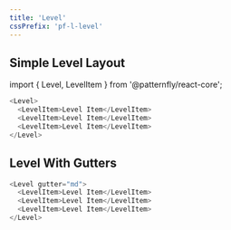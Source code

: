 ```yaml
---
title: 'Level'
cssPrefix: 'pf-l-level'
---
```


## Simple Level Layout

import { Level, LevelItem } from '@patternfly/react-core';

```js
<Level>
  <LevelItem>Level Item</LevelItem>
  <LevelItem>Level Item</LevelItem>
  <LevelItem>Level Item</LevelItem>
</Level>
```

## Level With Gutters

```js
<Level gutter="md">
  <LevelItem>Level Item</LevelItem>
  <LevelItem>Level Item</LevelItem>
  <LevelItem>Level Item</LevelItem>
</Level>
```
